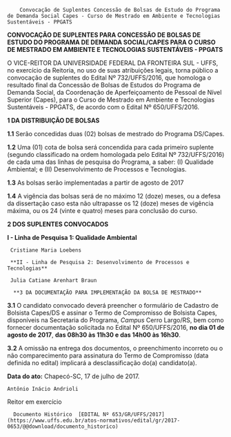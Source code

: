         Convocação de Suplentes Concessão de Bolsas de Estudo do Programa de Demanda Social Capes - Curso de Mestrado em Ambiente e Tecnologias Sustentáveis - PPGATS  

**CONVOCAÇÃO DE SUPLENTES PARA CONCESSÃO DE BOLSAS DE ESTUDO DO PROGRAMA DE DEMANDA SOCIAL/CAPES PARA O CURSO DE MESTRADO EM AMBIENTE E TECNOLOGIAS SUSTENTÁVEIS - PPGATS**

  

 O VICE-REITOR DA UNIVERSIDADE FEDERAL DA FRONTEIRA SUL - UFFS, no exercício da Reitoria, no uso de suas atribuições legais, torna público a convocação de suplentes do Edital Nº 732/UFFS/2016, que homologa o resultado final da Concessão de Bolsas de Estudos do Programa de Demanda Social, da Coordenação de Aperfeiçoamento de Pessoal de Nível Superior (Capes), para o Curso de Mestrado em Ambiente e Tecnologias Sustentáveis - PPGATS, de acordo com o Edital Nº 650/UFFS/2016.

  

 **1 DA DISTRIBUIÇÃO DE BOLSAS**

 **1.1** Serão concedidas duas (02) bolsas de mestrado do Programa DS/Capes.

 **1.2** Uma (01) cota de bolsa será concendida para cada primeiro suplente (segundo classificado na ordem homologada pelo Edital Nº 732/UFFS/2016) de cada uma das linhas de pesquisa do Programa, a saber: (I) Qualidade Ambiental; e (II) Desenvolvimento de Processos e Tecnologias.

 **1.3** As bolsas serão implementadas a partir de agosto de 2017

 **1.4** A vigência das bolsas será de no máximo 12 (doze) meses, ou a defesa da dissertação caso esta não ultrapasse os 12 (doze) meses de vigência máxima, ou os 24 (vinte e quatro) meses para conclusão do curso.

  **2 DOS SUPLENTES CONVOCADOS**

 **I - Linha de Pesquisa 1: Qualidade Ambiental**

     Cristiane Maria Loebens

     **II - Linha de Pesquisa 2: Desenvolvimento de Processos e Tecnologias**

     Julia Catiane Arenhart Braun

      **3 DA DOCUMENTAÇÃO PARA IMPLEMENTAÇÃO DA BOLSA DE MESTRADO**

 **3.1** O candidato convocado deverá preencher o formulário de Cadastro de Bolsista Capes/DS e assinar o Termo de Compromisso de Bolsista Capes, disponíveis na Secretaria do Programa, *Campus* Cerro Largo/RS, bem como fornecer documentação solicitada no Edital Nº 650/UFFS/2016, **no dia 01 de agosto de 2017**, **das 08h30 às 11h30 e das 14h00 às 16h30**.

 **3.2** A omissão na entrega dos documentos, o preenchimento incorreto ou o não comparecimento para assinatura do Termo de Compromisso (data definida no edital) implicará a desclassificação do(a) candidato(a).

   **Data do ato:** Chapecó-SC, 17 de julho de 2017.   
 

    Antônio Inácio Andrioli   
 Reitor em exercício 

      Documento Histórico  [EDITAL Nº 653/GR/UFFS/2017](https://www.uffs.edu.br/atos-normativos/edital/gr/2017-0653/@@download/documento_historico)     
      